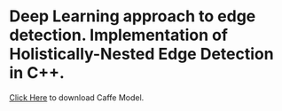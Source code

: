 # Deep Learning approach to edge detection. Implementation of Holistically-Nested Edge Detection in C++.

[Click Here](https://drive.google.com/file/d/1YeJDEvKQiXgt63OMjOqO4w09gdVnK867/view) to download Caffe Model.

